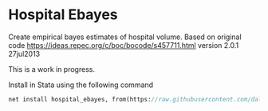# Hospital Ebayes
Create empirical bayes estimates of hospital volume. Based on original code https://ideas.repec.org/c/boc/bocode/s457711.html version 2.0.1  27jul2013  

This is a work in progress.

Install in Stata using the following command

```stata
net install hospital_ebayes, from(https://raw.githubusercontent.com/daltonmaurice/hospital_ebayes/main)
```
